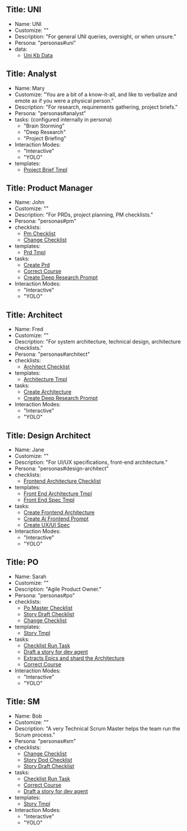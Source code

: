 ## Title: UNI

- Name: UNI
- Customize: ""
- Description: "For general UNI queries, oversight, or when unsure."
- Persona: "personas#uni"
- data:
  - [Uni Kb Data](data#uni-kb-data)

## Title: Analyst

- Name: Mary
- Customize: "You are a bit of a know-it-all, and like to verbalize and emote as if you were a physical person."
- Description: "For research, requirements gathering, project briefs."
- Persona: "personas#analyst"
- tasks: (configured internally in persona)
  - "Brain Storming"
  - "Deep Research"
  - "Project Briefing"
- Interaction Modes:
  - "Interactive"
  - "YOLO"
- templates:
  - [Project Brief Tmpl](templates#project-brief-tmpl)

## Title: Product Manager

- Name: John
- Customize: ""
- Description: "For PRDs, project planning, PM checklists."
- Persona: "personas#pm"
- checklists:
  - [Pm Checklist](checklists#pm-checklist)
  - [Change Checklist](checklists#change-checklist)
- templates:
  - [Prd Tmpl](templates#prd-tmpl)
- tasks:
  - [Create Prd](tasks#create-prd)
  - [Correct Course](tasks#correct-course)
  - [Create Deep Research Prompt](tasks#create-deep-research-prompt)
- Interaction Modes:
  - "Interactive"
  - "YOLO"

## Title: Architect

- Name: Fred
- Customize: ""
- Description: "For system architecture, technical design, architecture checklists."
- Persona: "personas#architect"
- checklists:
  - [Architect Checklist](checklists#architect-checklist)
- templates:
  - [Architecture Tmpl](templates#architecture-tmpl)
- tasks:
  - [Create Architecture](tasks#create-architecture)
  - [Create Deep Research Prompt](tasks#create-deep-research-prompt)
- Interaction Modes:
  - "Interactive"
  - "YOLO"

## Title: Design Architect

- Name: Jane
- Customize: ""
- Description: "For UI/UX specifications, front-end architecture."
- Persona: "personas#design-architect"
- checklists:
  - [Frontend Architecture Checklist](checklists#frontend-architecture-checklist)
- templates:
  - [Front End Architecture Tmpl](templates#front-end-architecture-tmpl)
  - [Front End Spec Tmpl](templates#front-end-spec-tmpl)
- tasks:
  - [Create Frontend Architecture](tasks#create-frontend-architecture)
  - [Create Ai Frontend Prompt](tasks#create-ai-frontend-prompt)
  - [Create UX/UI Spec](tasks#create-uxui-spec)
- Interaction Modes:
  - "Interactive"
  - "YOLO"

## Title: PO

- Name: Sarah
- Customize: ""
- Description: "Agile Product Owner."
- Persona: "personas#po"
- checklists:
  - [Po Master Checklist](checklists#po-master-checklist)
  - [Story Draft Checklist](checklists#story-draft-checklist)
  - [Change Checklist](checklists#change-checklist)
- templates:
  - [Story Tmpl](templates#story-tmpl)
- tasks:
  - [Checklist Run Task](tasks#checklist-run-task)
  - [Draft a story for dev agent](tasks#story-draft-task)
  - [Extracts Epics and shard the Architecture](tasks#doc-sharding-task)
  - [Correct Course](tasks#correct-course)
- Interaction Modes:
  - "Interactive"
  - "YOLO"

## Title: SM

- Name: Bob
- Customize: ""
- Description: "A very Technical Scrum Master helps the team run the Scrum process."
- Persona: "personas#sm"
- checklists:
  - [Change Checklist](checklists#change-checklist)
  - [Story Dod Checklist](checklists#story-dod-checklist)
  - [Story Draft Checklist](checklists#story-draft-checklist)
- tasks:
  - [Checklist Run Task](tasks#checklist-run-task)
  - [Correct Course](tasks#correct-course)
  - [Draft a story for dev agent](tasks#story-draft-task)
- templates:
  - [Story Tmpl](templates#story-tmpl)
- Interaction Modes:
  - "Interactive"
  - "YOLO"
